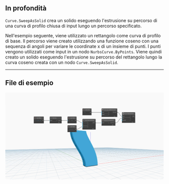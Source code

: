 <!--- Autodesk.DesignScript.Geometry.Curve.SweepAsSolid(curve, path, cutEndOff) --->
<!--- LUVHU25JWECNEBKIBZFH6N5EUAM42XM3BSEOTMCI3TQDNS5EKLXA --->
## In profondità
`Curve.SweepAsSolid` crea un solido eseguendo l'estrusione su percorso di una curva di profilo chiusa di input lungo un percorso specificato.

Nell'esempio seguente, viene utilizzato un rettangolo come curva di profilo di base. Il percorso viene creato utilizzando una funzione coseno con una sequenza di angoli per variare le coordinate x di un insieme di punti. I punti vengono utilizzati come input in un nodo `NurbsCurve.ByPoints`. Viene quindi creato un solido eseguendo l'estrusione su percorso del rettangolo lungo la curva coseno creata con un nodo `Curve.SweepAsSolid`.
___
## File di esempio

![Curve.SweepAsSolid(curve, path, cutEndOff)](./LUVHU25JWECNEBKIBZFH6N5EUAM42XM3BSEOTMCI3TQDNS5EKLXA_img.jpg)
